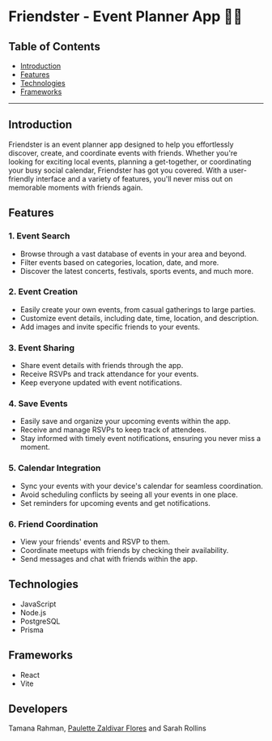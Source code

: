 # Friendster - Event Planner App 👯‍♀️

## Table of Contents

- [Introduction](#introduction)
- [Features](#features)
- [Technologies](#technologies)
- [Frameworks](#frameworks)





---

## Introduction

Friendster is an event planner app designed to help you effortlessly discover, create, and coordinate events with friends. Whether you're looking for exciting local events, planning a get-together, or coordinating your busy social calendar, Friendster has got you covered. With a user-friendly interface and a variety of features, you'll never miss out on memorable moments with friends again.

## Features

### 1. Event Search

- Browse through a vast database of events in your area and beyond.
- Filter events based on categories, location, date, and more.
- Discover the latest concerts, festivals, sports events, and much more.

### 2. Event Creation

- Easily create your own events, from casual gatherings to large parties.
- Customize event details, including date, time, location, and description.
- Add images and invite specific friends to your events.

### 3. Event Sharing

- Share event details with friends through the app.
- Receive RSVPs and track attendance for your events.
- Keep everyone updated with event notifications.

### 4. Save Events
- Easily save and organize your upcoming events within the app.
- Receive and manage RSVPs to keep track of attendees.
- Stay informed with timely event notifications, ensuring you never miss a moment.


### 5. Calendar Integration

- Sync your events with your device's calendar for seamless coordination.
- Avoid scheduling conflicts by seeing all your events in one place.
- Set reminders for upcoming events and get notifications.

### 6. Friend Coordination

- View your friends' events and RSVP to them.
- Coordinate meetups with friends by checking their availability.
- Send messages and chat with friends within the app.

## Technologies
- JavaScript
- Node.js
- PostgreSQL
- Prisma

## Frameworks
- React
- Vite


## Developers

Tamana Rahman, <a href="https://paulettethedev.com/" target="blank" rel="About-Me"> Paulette Zaldivar Flores</a> and Sarah Rollins


